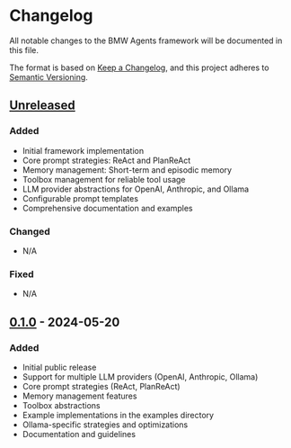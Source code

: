 # Changelog

All notable changes to the BMW Agents framework will be documented in this file.

The format is based on [Keep a Changelog](https://keepachangelog.com/en/1.0.0/),
and this project adheres to [Semantic Versioning](https://semver.org/spec/v2.0.0.html).

## [Unreleased]

### Added
- Initial framework implementation
- Core prompt strategies: ReAct and PlanReAct
- Memory management: Short-term and episodic memory
- Toolbox management for reliable tool usage
- LLM provider abstractions for OpenAI, Anthropic, and Ollama
- Configurable prompt templates
- Comprehensive documentation and examples

### Changed
- N/A

### Fixed
- N/A

## [0.1.0] - 2024-05-20

### Added
- Initial public release
- Support for multiple LLM providers (OpenAI, Anthropic, Ollama)
- Core prompt strategies (ReAct, PlanReAct)
- Memory management features
- Toolbox abstractions
- Example implementations in the examples directory
- Ollama-specific strategies and optimizations
- Documentation and guidelines

[Unreleased]: https://github.com/bmwgroup/bmw-agents/compare/v0.1.0...HEAD
[0.1.0]: https://github.com/bmwgroup/bmw-agents/releases/tag/v0.1.0 